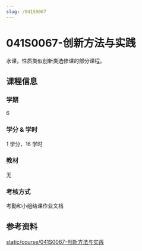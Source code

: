 ```yaml
---
slug: /041S0067
---
```


# 041S0067-创新方法与实践

水课，性质类似创新类选修课的部分课程。

## 课程信息

### 学期

6

### 学分 & 学时

1 学分，16 学时

### 教材

无

### 考核方式

考勤和小组结课作业文档

## 参考资料

[static/course/041S0067-创新方法与实践](https://github.com/rurumuri/ysuse-2022/tree/master/static/course/041S0067-创新方法与实践)